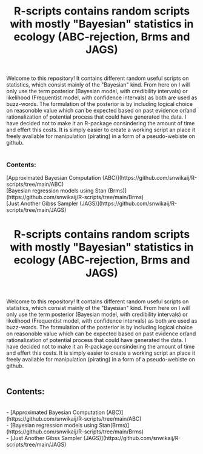 <h1 align="center">R-scripts contains random scripts with mostly "Bayesian" statistics in ecology (ABC-rejection, Brms and JAGS) </h1>  <br />

Welcome to this repository! It contains different random useful scripts on statistics, which consist mainly of the "Bayesian" kind. From here on
I will only use the term posterior (Bayesian model, with credibility intervals) or likelihood (Frequentist model, with confidence intervals) as
both are used as buzz-words. The formulation of the posterior is by including logical choice on reasonoble value which can be expected based on past evidence 
or/and rationalization of potential process that could have generated the data. I have decided not to make it an R-package consindering 
the amount of time and effert this costs. It is simply easier to create a working script an place it freely available for manipulation (pirating) 
in a form of a pseudo-webiste on github.<br />
  <br />
<h3/>Contents:</h3> 
[Approximated Bayesian Computation (ABC)](https://github.com/snwikaij/R-scripts/tree/main/ABC)<br />
[Bayesian regression models using Stan (Brms)](https://github.com/snwikaij/R-scripts/tree/main/Brms)<br />
[Just Another Gibss Sampler (JAGS)](https://github.com/snwikaij/R-scripts/tree/main/JAGS)<br />

<h1 align="center">R-scripts contains random scripts with mostly "Bayesian" statistics in ecology (ABC-rejection, Brms and JAGS) </h1>  <br />

Welcome to this repository! It contains different random useful scripts on statistics, which consist mainly of the "Bayesian" kind. From here on
I will only use the term posterior (Bayesian model, with credibility intervals) or likelihood (Frequentist model, with confidence intervals) as
both are used as buzz-words. The formulation of the posterior is by including logical choice on reasonoble value which can be expected based on past evidence 
or/and rationalization of potential process that could have generated the data. I have decided not to make it an R-package consindering 
the amount of time and effert this costs. It is simply easier to create a working script an place it freely available for manipulation (pirating) 
in a form of a pseudo-webiste on github.<br />
  <br />
<h2/>Contents:</h2><br />
    - [Approximated Bayesian Computation (ABC)](https://github.com/snwikaij/R-scripts/tree/main/ABC)<br />
    - [Bayesian regression models using Stan(Brms)](https://github.com/snwikaij/R-scripts/tree/main/Brms)<br />
    - [Just Another Gibss Sampler (JAGS)](https://github.com/snwikaij/R-scripts/tree/main/JAGS)<br />
